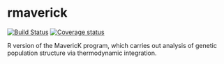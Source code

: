 # rmaverick
[![Build Status](https://travis-ci.org/bobverity/rmaverick.png?branch=develop)](https://travis-ci.org/bobverity/rmaverick)
[![Coverage status](https://codecov.io/gh/bobverity/rmaverick/branch/develop/graph/badge.svg)](https://codecov.io/github/bobverity/rmaverick?branch=develop)

R version of the MavericK program, which carries out analysis of genetic population structure via thermodynamic integration.
